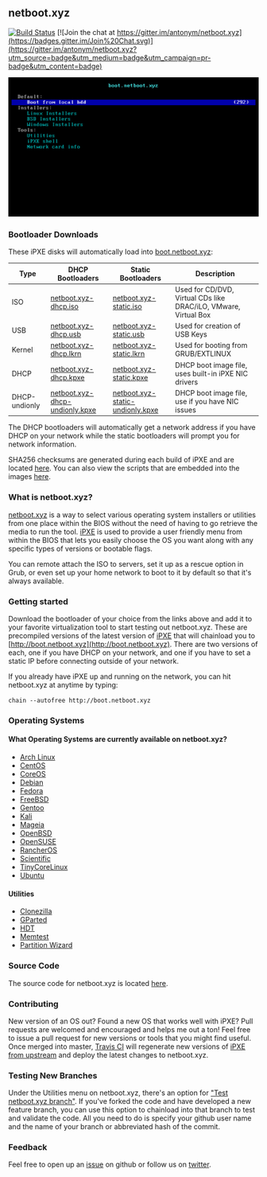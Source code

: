 ## netboot.xyz 
[![Build Status](https://travis-ci.org/antonym/netboot.xyz.svg?branch=master)](https://travis-ci.org/antonym/netboot.xyz) [![Join the chat at https://gitter.im/antonym/netboot.xyz](https://badges.gitter.im/Join%20Chat.svg)](https://gitter.im/antonym/netboot.xyz?utm_source=badge&utm_medium=badge&utm_campaign=pr-badge&utm_content=badge)

![netboot.xyz menu](img/netboot.xyz.gif)

### Bootloader Downloads

These iPXE disks will automatically load into [boot.netboot.xyz](http://boot.netboot.xyz):

| Type | DHCP Bootloaders | Static Bootloaders | Description |
|------|------------------|--------------------|-------------| 
|ISO| [netboot.xyz-dhcp.iso](http://boot.netboot.xyz/ipxe/netboot.xyz-dhcp.iso)| [netboot.xyz-static.iso](http://boot.netboot.xyz/ipxe/netboot.xyz-static.iso) | Used for CD/DVD, Virtual CDs like DRAC/iLO, VMware, Virtual Box|
|USB| [netboot.xyz-dhcp.usb](http://boot.netboot.xyz/ipxe/netboot.xyz-dhcp.usb) | [netboot.xyz-static.usb](http://boot.netboot.xyz/ipxe/netboot.xyz-static.usb) | Used for creation of USB Keys|
|Kernel| [netboot.xyz-dhcp.lkrn](http://boot.netboot.xyz/ipxe/netboot.xyz-dhcp.lkrn) | [netboot.xyz-static.lkrn](http://boot.netboot.xyz/ipxe/netboot.xyz-static.lkrn) | Used for booting from GRUB/EXTLINUX|
|DHCP| [netboot.xyz-dhcp.kpxe](http://boot.netboot.xyz/ipxe/netboot.xyz-dhcp.kpxe) | [netboot.xyz-static.kpxe](http://boot.netboot.xyz/ipxe/netboot.xyz-static.kpxe) | DHCP boot image file, uses built-in iPXE NIC drivers|
|DHCP-undionly|[netboot.xyz-dhcp-undionly.kpxe](http://boot.netboot.xyz/ipxe/netboot.xyz-dhcp-undionly.kpxe) | [netboot.xyz-static-undionly.kpxe](http://boot.netboot.xyz/ipxe/netboot.xyz-static-undionly.kpxe) | DHCP boot image file, use if you have NIC issues|

The DHCP bootloaders will automatically get a network address if you have DHCP on your network while the static bootloaders will prompt you for network information.  

SHA256 checksums are generated during each build of iPXE and are located [here](http://boot.netboot.xyz/ipxe/netboot.xyz-sha256-checksums.txt).  You can also view the scripts that are embedded into the images [here](https://github.com/antonym/netboot.xyz/tree/master/ipxe/disks).

### What is netboot.xyz?

[netboot.xyz](http://www.netboot.xyz) is a way to select various operating system installers or utilities from one place within the BIOS without the need of having to go retrieve the media to run the tool.  [iPXE](http://ipxe.org/) is used to provide a user friendly menu from within the BIOS that lets you easily choose the OS you want along with any specific types of versions or bootable flags.

You can remote attach the ISO to servers, set it up as a rescue option in Grub, or even set up your home network to boot to it by default so that it's always available.

### Getting started

Download the bootloader of your choice from the links above and add it to your favorite virtualization tool to start testing out netboot.xyz.  These are precompiled versions of the latest version of [iPXE](http://https://github.com/ipxe/ipxe) that will chainload you to [http://boot.netboot.xyz](http://boot.netboot.xyz).  There are two versions of each, one if you have DHCP on your network, and one if you have to set a static IP before connecting outside of your network.

If you already have iPXE up and running on the network, you can hit netboot.xyz at anytime by typing:

    chain --autofree http://boot.netboot.xyz

### Operating Systems

#### What Operating Systems are currently available on netboot.xyz?

* [Arch Linux](https://www.archlinux.org)
* [CentOS](https://centos.org)
* [CoreOS](https://coreos.com/)
* [Debian](https://debian.org)
* [Fedora](https://fedoraproject.org)
* [FreeBSD](https://freebsd.org)
* [Gentoo](https://gentoo.org)
* [Kali](https://www.kali.org)
* [Mageia](http://www.mageia.org)
* [OpenBSD](http://openbsd.org)
* [OpenSUSE](http://opensuse.org)
* [RancherOS](http://rancher.com/rancher-os/)
* [Scientific](http://scientificlinux.org)
* [TinyCoreLinux](http://distro.ibiblio.org/tinycorelinux/)
* [Ubuntu](http://www.ubuntu.com/)

#### Utilities

* [Clonezilla](http://www.clonezilla.org/)
* [GParted](http://gparted.org)
* [HDT](http://www.hdt-project.org/)
* [Memtest](http://www.memtest.org/)
* [Partition Wizard](http://www.partitionwizard.com)

### Source Code

The source code for netboot.xyz is located [here](https://github.com/antonym/netboot.xyz).

### Contributing

New version of an OS out?  Found a new OS that works well with iPXE?  Pull requests are welcomed and encouraged and helps me out a ton!  Feel free to issue a pull request for new versions or tools that you might find useful.  Once merged into master, [Travis CI](https://travis-ci.org/antonym/netboot.xyz) will regenerate new versions of [iPXE from upstream](https://github.com/ipxe/ipxe) and deploy the latest changes to netboot.xyz.

### Testing New Branches

Under the Utilities menu on netboot.xyz, there's an option for ["Test netboot.xyz branch"](https://github.com/antonym/netboot.xyz/blob/master/src/utils.ipxe#L61).  If you've forked the code and have developed a new feature branch, you can use this option to chainload into that branch to test and validate the code.  All you need to do is specify your github user name and the name of your branch or abbreviated hash of the commit.

### Feedback

Feel free to open up an [issue](https://github.com/antonym/netboot.xyz/issues) on github or follow us on [twitter](https://twitter.com/netbootxyz).
